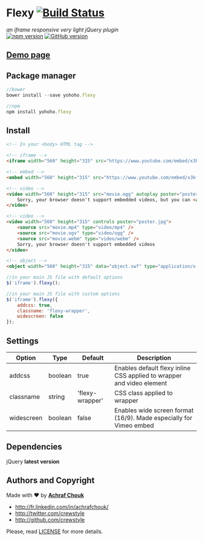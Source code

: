 # Flexy [![Build Status](https://travis-ci.org/crewstyle/yohoho.flexy.svg)](https://travis-ci.org/crewstyle/flexy)

_an iframe responsive very light jQuery plugin_  
[![npm version](https://badge.fury.io/js/yohoho.flexy.svg)](https://badge.fury.io/js/yohoho.flexy)
[![GitHub version](https://badge.fury.io/gh/crewstyle%2Fflexy.svg)](https://badge.fury.io/gh/crewstyle%2Fflexy)  


## [Demo page](https://cdn.rawgit.com/crewstyle/yohoho.flexy/3b09c6925b878f18b477d3e510db6d9324a27255/demo/index.html)


## Package manager

````javascript
//bower
bower install --save yohoho.flexy
````

````javascript
//npm
npm install yohoho.flexy
````


## Install

````html
<!-- In your <body> HTML tag -->

<!-- iframe -->
<iframe width="560" height="315" src="https://www.youtube.com/embed/x3kfyZJhC3U?rel=0&amp;showinfo=0" frameborder="0" allowfullscreen></iframe>

<!-- embed -->
<embed width="560" height="315" src="https://www.youtube.com/embed/x3kfyZJhC3U?rel=0&amp;showinfo=0" frameborder="0" allowfullscreen></embed>

<!-- video -->
<video width="560" height="315" src="movie.ogg" autoplay poster="poster.jpg">
    Sorry, your browser doesn't support embedded videos, but you can <a href="movie.ogg">download it</a> and watch it with your favorite video player!
</video>

<!-- video -->
<video width="560" height="315" controls poster="poster.jpg">
    <source src="movie.mp4" type="video/mp4" />
    <source src="movie.ogv" type="video/ogg" />
    <source src="movie.webm" type="video/webm" />
    Sorry, your browser doesn't support embedded videos
</video>

<!-- object -->
<object width="560" height="315" data="object.swf" type="application/x-shockwave-flash"></object>
````

````javascript
//in your main JS file with default options
$('iframe').flexy();
````

````javascript
//in your main JS file with custom options
$('iframe').flexy({
    addcss: true,
    classname: 'flexy-wrapper',
    widescreen: false
});
````


## Settings

Option | Type | Default | Description
------ | ---- | ------- | -----------
addcss | boolean | true | Enables default flexy inline CSS applied to wrapper and video element
classname | string | 'flexy-wrapper' | CSS class applied to wrapper
widescreen | boolean | false | Enables wide screen format (16/9). Made especially for Vimeo embed


## Dependencies

jQuery **latest version**


## Authors and Copyright

Made with ♥ by **[Achraf Chouk](http://github.com/crewstyle "Achraf Chouk")**

+ http://fr.linkedin.com/in/achrafchouk/
+ http://twitter.com/crewstyle
+ http://github.com/crewstyle

Please, read [LICENSE](https://github.com/crewstyle/yohoho.flexy/blob/master/LICENSE "LICENSE") for more details.
